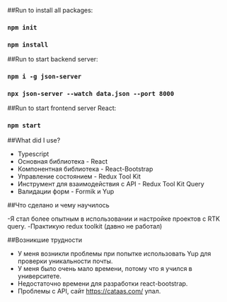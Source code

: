 ##Run to install all packages:

### `npm init`
### `npm install`

##Run to start backend server:

### `npm i -g json-server`

### `npx json-server --watch data.json --port 8000`

##Run to start frontend server React:

### `npm start`

##What did I use?

- Typescript
- Основная библиотека - React
- Компонентная библиотека - React-Bootstrap
- Управление состоянием - Redux Tool Kit
- Инструмент для взаимодействия с API - Redux Tool Kit Query
- Валидации форм - Formik и Yup

##Что сделано и чему научилось

-Я стал более опытным в использовании и настройке проектов с RTK query.
-Практикую redux toolkit (давно не работал)

##Возникшие трудности

- У меня возникли проблемы при попытке использовать Yup для проверки уникальности почты.
- У меня было очень мало времени, потому что я учился в университете.
- Недостаточно времени для разработки react-bootstrap.
- Проблемы с API, сайт https://cataas.com/ упал.
